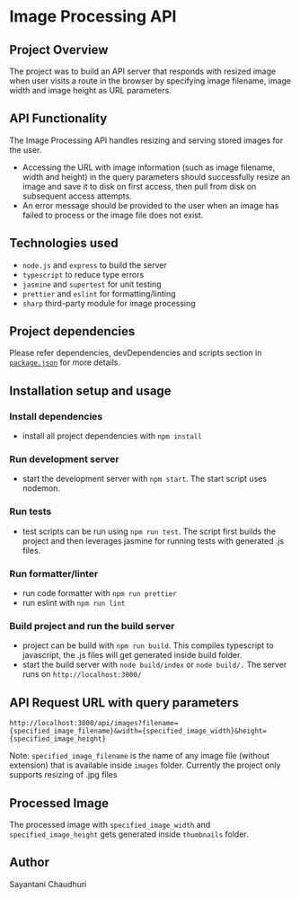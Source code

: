 # Image Processing API
## Project Overview
The project was to build an API server that responds with resized image when user visits a route in the browser by specifying image filename, image width and image height as URL parameters.
## API Functionality
The Image Processing API handles resizing and serving stored images for the user.
* Accessing the URL with image information (such as image filename, width and height) in the query parameters should successfully resize an image and save it to disk on first access, then pull from disk on subsequent access attempts.
* An error message should be provided to the user when an image has failed to process or the image file does not exist.
## Technologies used
* `node.js` and `express` to build the server
* `typescript` to reduce type errors
* `jasmine` and `supertest` for unit testing
* `prettier` and `eslint` for formatting/linting
* `sharp` third-party module for image processing
## Project dependencies
Please refer dependencies, devDependencies and scripts section in [`package.json`](package.json) for more details.
## Installation setup and usage
### Install dependencies
* install all project dependencies with `npm install`
### Run development server
* start the development server with `npm start`. The start script uses nodemon.
### Run tests
* test scripts can be run using `npm run test`. The script first builds the project and then leverages jasmine for running tests with generated .js files.
### Run formatter/linter
* run code formatter with `npm run prettier`
* run eslint with `npm run lint`
### Build project and run the build server
* project can be build with `npm run build`. This compiles typescript to javascript, the .js files will get generated inside build folder.
* start the build server with `node build/index` or `node build/.`
The server runs on `http://localhost:3000/`

## API Request URL with query parameters
`http://localhost:3000/api/images?filename={specified_image_filename}&width={specified_image_width}&height={specified_image_height}`

Note: `specified_image_filename` is the name of any image file (without extension) that is available inside `images` folder. Currently the project only supports resizing of .jpg files
## Processed Image
The processed image with `specified_image_width` and `specified_image_height` gets generated inside `thumbnails` folder.

## Author
Sayantani Chaudhuri